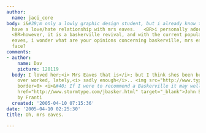 ```yaml
---
author:
  name: jaci_core
body: i&#39;m only a lowly graphic design student, but i already know that people
  have a love/hate relationship with mrs eaves.   <BR>i personally adore it. <BR>
  <BR>however, it is a baskerville revival, and with the current popularity of mrs
  eaves, i wonder what are your opinions concerning baskerville, mrs eaves &#39;father&#39;
  face?
comments:
- author:
    name: Dav
    picture: 128119
  body: I loved her;<i> Mrs Eaves that is</i>; but I think shes been busy and &#39;slightly&#39;
    over worked, lately,<i> sadly enough</i>.. <img src="http://www.typophile.com/forums/clipart/plain.gif"
    border=0> <i>&#40; If I were to recommend a Baskerville it may well be &#39;<a
    href="http://www.stormtype.com/jbasker.html" target="_blank">John Baskerville</a>&#39;,
    by Franti
  created: '2005-04-10 07:15:36'
date: '2005-04-10 02:25:30'
title: Oh, mrs eaves.

---
```

